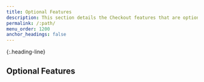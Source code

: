 ```yaml
---
title: Optional Features
description: This section details the Checkout features that are optional.
permalink: /:path/
menu_order: 1200
anchor_headings: false
---
```


{:.heading-line}
## Optional Features

